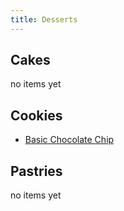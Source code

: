 ```yaml
---
title: Desserts
---
```

## Cakes
no items yet

## Cookies
- [Basic Chocolate Chip](/desserts/basic_chocolate_chip.md)

## Pastries
no items yet